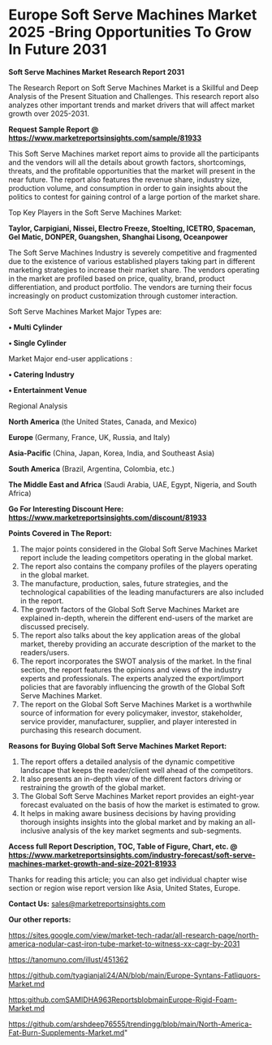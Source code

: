 # Europe Soft Serve Machines Market 2025 -Bring Opportunities To Grow In Future 2031

<strong>Soft Serve Machines Market Research Report 2031</strong>

The Research Report on Soft Serve Machines Market is a Skillful and Deep Analysis of the Present Situation and Challenges. This research report also analyzes other important trends and market drivers that will affect market growth over 2025-2031.

<strong>Request Sample Report @ <a href=https://www.marketreportsinsights.com/sample/81933>https://www.marketreportsinsights.com/sample/81933</a></strong>

This Soft Serve Machines market report aims to provide all the participants and the vendors will all the details about growth factors, shortcomings, threats, and the profitable opportunities that the market will present in the near future. The report also features the revenue share, industry size, production volume, and consumption in order to gain insights about the politics to contest for gaining control of a large portion of the market share.

Top Key Players in the Soft Serve Machines Market:

<strong>Taylor, Carpigiani, Nissei, Electro Freeze, Stoelting, ICETRO, Spaceman, Gel Matic, DONPER, Guangshen, Shanghai Lisong, Oceanpower</strong>

The Soft Serve Machines Industry is severely competitive and fragmented due to the existence of various established players taking part in different marketing strategies to increase their market share. The vendors operating in the market are profiled based on price, quality, brand, product differentiation, and product portfolio. The vendors are turning their focus increasingly on product customization through customer interaction.

Soft Serve Machines Market Major Types are:

<strong>• Multi Cylinder

• Single Cylinder</strong>

Market Major end-user applications :

<strong>• Catering Industry

• Entertainment Venue</strong>

Regional Analysis

</u><strong><b>North America</b></strong> (the United States, Canada, and Mexico)

<strong><b>Europe </b></strong>(Germany, France, UK, Russia, and Italy)

<strong><b>Asia-Pacific</b></strong> (China, Japan, Korea, India, and Southeast Asia)

<strong><b>South America</b></strong> (Brazil, Argentina, Colombia, etc.)

<strong><b>The Middle East and Africa</b></strong> (Saudi Arabia, UAE, Egypt, Nigeria, and South Africa)

<strong>Go For Interesting Discount Here: <a href=https://www.marketreportsinsights.com/discount/81933>https://www.marketreportsinsights.com/discount/81933</a></strong>

<strong>Points Covered in The Report:</strong>
<ol>
  <li>The major points considered in the Global Soft Serve Machines Market report include the leading competitors operating in the global market.</li>
  <li>The report also contains the company profiles of the players operating in the global market.</li>
  <li>The manufacture, production, sales, future strategies, and the technological capabilities of the leading manufacturers are also included in the report.</li>
  <li>The growth factors of the Global Soft Serve Machines Market are explained in-depth, wherein the different end-users of the market are discussed precisely.</li>
  <li>The report also talks about the key application areas of the global market, thereby providing an accurate description of the market to the readers/users.</li>
  <li>The report incorporates the SWOT analysis of the market. In the final section, the report features the opinions and views of the industry experts and professionals. The experts analyzed the export/import policies that are favorably influencing the growth of the Global Soft Serve Machines Market.</li>
  <li>The report on the Global Soft Serve Machines Market is a worthwhile source of information for every policymaker, investor, stakeholder, service provider, manufacturer, supplier, and player interested in purchasing this research document.</li>
</ol>
<strong>Reasons for Buying Global Soft Serve Machines Market Report:</strong>

<ol>
  <li>The report offers a detailed analysis of the dynamic competitive landscape that keeps the reader/client well ahead of the competitors.</li>
  <li>It also presents an in-depth view of the different factors driving or restraining the growth of the global market.</li>
  <li>The Global Soft Serve Machines Market report provides an eight-year forecast evaluated on the basis of how the market is estimated to grow.</li>
  <li>It helps in making aware business decisions by having providing thorough insights insights into the global market and by making an all-inclusive analysis of the key market segments and sub-segments.</li>
</ol>
<strong>Access full Report Description, TOC, Table of Figure, Chart, etc. @ <a href=https://www.marketreportsinsights.com/industry-forecast/soft-serve-machines-market-growth-and-size-2021-81933>https://www.marketreportsinsights.com/industry-forecast/soft-serve-machines-market-growth-and-size-2021-81933</a></strong>


Thanks for reading this article; you can also get individual chapter wise section or region wise report version like Asia, United States, Europe.

<strong>Contact Us:</strong>
sales@marketreportsinsights.com

<strong>Our other reports:</strong>

<a href=https://sites.google.com/view/market-tech-radar/all-research-page/north-america-nodular-cast-iron-tube-market-to-witness-xx-cagr-by-2031>https://sites.google.com/view/market-tech-radar/all-research-page/north-america-nodular-cast-iron-tube-market-to-witness-xx-cagr-by-2031</a>

<a href=https://tanomuno.com/illust/451362>https://tanomuno.com/illust/451362</a>

<a href=https://github.com/tyagianjali24/AN/blob/main/Europe-Syntans-Fatliquors-Market.md>https://github.com/tyagianjali24/AN/blob/main/Europe-Syntans-Fatliquors-Market.md</a>

<a href=https:github.comSAMIDHA963ReportsblobmainEurope-Rigid-Foam-Market.md>https:github.comSAMIDHA963ReportsblobmainEurope-Rigid-Foam-Market.md</a>

<a href=https://github.com/arshdeep76555/trendingg/blob/main/North-America-Fat-Burn-Supplements-Market.md>https://github.com/arshdeep76555/trendingg/blob/main/North-America-Fat-Burn-Supplements-Market.md</a>"
